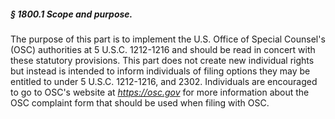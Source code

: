 ##### § 1800.1 Scope and purpose. #####

The purpose of this part is to implement the U.S. Office of Special Counsel's (OSC) authorities at 5 U.S.C. 1212-1216 and should be read in concert with these statutory provisions. This part does not create new individual rights but instead is intended to inform individuals of filing options they may be entitled to under 5 U.S.C. 1212-1216, and 2302. Individuals are encouraged to go to OSC's website at *https://osc.gov* for more information about the OSC complaint form that should be used when filing with OSC.